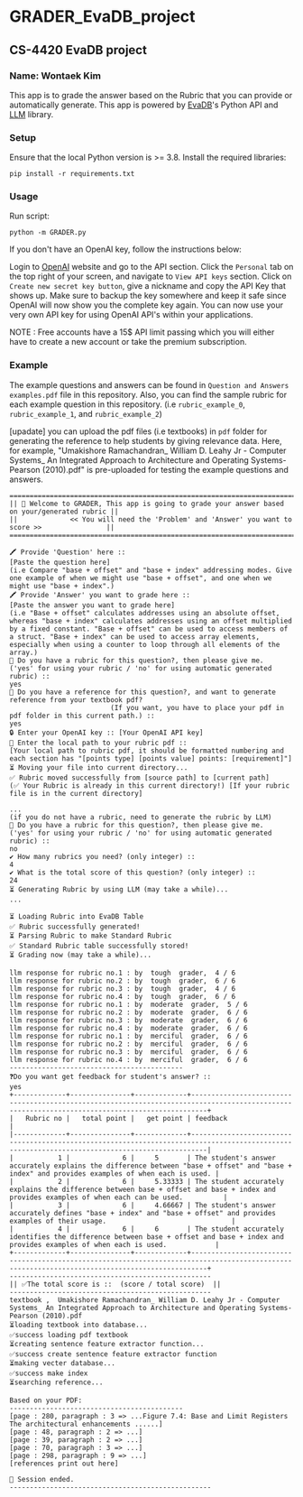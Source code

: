 # GRADER_EvaDB_project
## CS-4420 EvaDB project
### Name: Wontaek Kim

This app is to grade the answer based on the Rubric that you can provide or automatically generate.
This app is powered by [EvaDB](https://evadb.readthedocs.io/en/latest/index.html)'s Python API and [LLM](https://github.com/simonw/llm) library.


### Setup

Ensure that the local Python version is >= 3.8. Install the required libraries:
```
pip install -r requirements.txt
```
### Usage
Run script:
```
python -m GRADER.py
```
If you don't have an OpenAI key, follow the instructions below:

Login to [OpenAI](https://openai.com/) website and go to the API section.
Click the `Personal` tab on the top right of your screen, and navigate to `View API keys` section.
Click on `Create new secret key button`, give a nickname and copy the API Key that shows up.
Make sure to backup the key somewhere and keep it safe since OpenAI will now show you the complete key again.
You can now use your very own API key for using OpenAI API's within your applications.

NOTE : Free accounts have a 15$ API limit passing which you will either have to create a new account or take the premium subscription.

### Example

The example questions and answers can be found in `Question and Answers examples.pdf` file in this repository.
Also, you can find the sample rubric for each example question in this repository. (i.e `rubric_example_0`, `rubric_example_1`, and `rubric_example_2`)

[upadate] you can upload the pdf files (i.e textbooks) in `pdf` folder for generating the reference to help students by giving relevance data.
Here, for example, "Umakishore Ramachandran_ William D. Leahy Jr - Computer Systems_ An Integrated Approach to Architecture and Operating Systems-Pearson (2010).pdf" is pre-uploaded for testing the example questions and answers.

```
=================================================================================================
|| 👋 Welcome to GRADER, This app is going to grade your answer based on your/generated rubric ||
||             << You will need the 'Problem' and 'Answer' you want to score >>                ||
=================================================================================================

🖍 Provide 'Question' here ::
[Paste the question here]
(i.e Compare "base + offset" and "base + index" addressing modes. Give one example of when we might use "base + offset", and one when we might use "base + index".)
🖍 Provide 'Answer' you want to grade here ::
[Paste the answer you want to grade here]
(i.e "Base + offset" calculates addresses using an absolute offset, whereas "base + index" calculates addresses using an offset multiplied by a fixed constant. "Base + offset" can be used to access members of a struct. "Base + index" can be used to access array elements, especially when using a counter to loop through all elements of the array.)
📄 Do you have a rubric for this question?, then please give me. 
('yes' for using your rubric / 'no' for using automatic generated rubric) :: 
yes
📖 Do you have a reference for this question?, and want to generate reference from your textbook pdf? 
                         (If you want, you have to place your pdf in pdf folder in this current path.) :: 
yes
🔒 Enter your OpenAI key :: [Your OpenAI API key]
📂 Enter the local path to your rubric pdf :: 
[Your local path to rubric pdf, it should be formatted numbering and each section has "[points type] [points value] points: [requirement]"]
⏳ Moving your file into current directory...
✅ Rubric moved successfully from [source path] to [current path]
(✅ Your Rubric is already in this current directory!) [If your rubric file is in the current directory]

...
(if you do not have a rubric, need to generate the rubric by LLM)
📄 Do you have a rubric for this question?, then please give me. 
('yes' for using your rubric / 'no' for using automatic generated rubric) :: 
no
✔ How many rubrics you need? (only integer) :: 
4
✔ What is the total score of this question? (only integer) :: 
24                     
⏳ Generating Rubric by using LLM (may take a while)...
...

⏳ Loading Rubric into EvaDB Table
✅ Rubric successfully generated!
⏳ Parsing Rubric to make Standard Rubric
✅ Standard Rubric table successfully stored!
⏳ Grading now (may take a while)...

llm response for rubric no.1 : by  tough  grader,  4 / 6
llm response for rubric no.2 : by  tough  grader,  6 / 6
llm response for rubric no.3 : by  tough  grader,  4 / 6
llm response for rubric no.4 : by  tough  grader,  6 / 6
llm response for rubric no.1 : by  moderate  grader,  5 / 6
llm response for rubric no.2 : by  moderate  grader,  6 / 6
llm response for rubric no.3 : by  moderate  grader,  6 / 6
llm response for rubric no.4 : by  moderate  grader,  6 / 6
llm response for rubric no.1 : by  merciful  grader,  6 / 6
llm response for rubric no.2 : by  merciful  grader,  6 / 6
llm response for rubric no.3 : by  merciful  grader,  6 / 6
llm response for rubric no.4 : by  merciful  grader,  6 / 6
-------------------------------------------
❓Do you want get feedback for student's answer? :: 
yes
+-------------+---------------+-------------+------------------------------------------------------------------------------------------------------------------------------------------------+
|   Rubric no |   total point |   get point | feedback                                                                                                                                       |
|-------------+---------------+-------------+------------------------------------------------------------------------------------------------------------------------------------------------|
|           1 |             6 |     5       | The student's answer accurately explains the difference between "base + offset" and "base + index" and provides examples of when each is used. |
|           2 |             6 |     5.33333 | The student accurately explains the difference between base + offset and base + index and provides examples of when each can be used.          |
|           3 |             6 |     4.66667 | The student's answer accurately defines "base + index" and "base + offset" and provides examples of their usage.                               |
|           4 |             6 |     6       | The student accurately identifies the difference between base + offset and base + index and provides examples of when each is used.            |
+-------------+---------------+-------------+------------------------------------------------------------------------------------------------------------------------------------------------+
--------------------------------------------------
|| ✅The total score is ::  (score / total score)  ||
--------------------------------------------------
textbook ,  Umakishore Ramachandran_ William D. Leahy Jr - Computer Systems_ An Integrated Approach to Architecture and Operating Systems-Pearson (2010).pdf
⏳loading textbook into database...
✅success loading pdf textbook
⏳creating sentence feature extractor function...
✅success create sentence feature extractor function
⏳making vecter database...
✅success make index
⏳searching reference... 

Based on your PDF: 
-------------------------------------------
[page : 280, paragraph : 3 => ...Figure 7.4: Base and Limit Registers The architectural enhancements ......]
[page : 48, paragraph : 2 => ...]
[page : 39, paragraph : 2 => ...]
[page : 70, paragraph : 3 => ...]
[page : 298, paragraph : 9 => ...]
[references print out here]

👋 Session ended.
--------------------------------------------------
```
